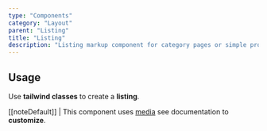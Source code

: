 ```yaml
---
type: "Components"
category: "Layout"
parent: "Listing"
title: "Listing"
description: "Listing markup component for category pages or simple product listing."
---
```


## Usage

Use **tailwind classes** to create a **listing**.

[[noteDefault]]
| This component uses [media](/components/media) see documentation to **customize**.

<demo>
  <div class="gatsby_demo_item xt-toggle" data-iframe="demos/components/listing/usage">
  </div>
</demo>
